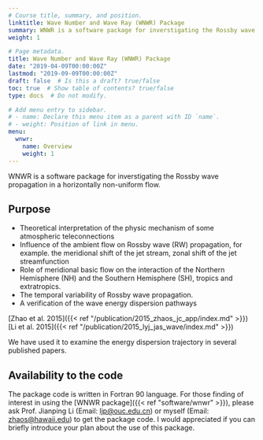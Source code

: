 ```yaml
---
# Course title, summary, and position.
linktitle: Wave Number and Wave Ray (WNWR) Package
summary: WNWR is a software package for inverstigating the Rossby wave propagation in a horizontally non-uniform flow.
weight: 1

# Page metadata.
title: Wave Number and Wave Ray (WNWR) Package
date: "2019-04-09T00:00:00Z"
lastmod: "2019-09-09T00:00:00Z"
draft: false  # Is this a draft? true/false
toc: true  # Show table of contents? true/false
type: docs  # Do not modify.

# Add menu entry to sidebar.
# - name: Declare this menu item as a parent with ID `name`.
# - weight: Position of link in menu.
menu:
  wnwr:
    name: Overview
    weight: 1
---
```


WNWR is a software package for inverstigating the Rossby wave propagation in a horizontally non-uniform flow.

## Purpose

- Theoretical interpretation of the physic mechanism of some atmospheric teleconnections
- Influence of the ambient flow on Rossby wave (RW) propagation, for example. the meridional shift of the jet stream, zonal shift of the jet streamfunction
- Role of meridional basic flow on the interaction of the Northern Hemisphere (NH) and the Southern Hemisphere (SH), tropics and extratropics.
- The temporal variability of Rossby wave propagation.
- A verification of the wave energy dispersion pathways

[Zhao et al. 2015]({{< ref "/publication/2015_zhaos_jc_app/index.md" >}})
[Li et al. 2015]({{< ref "/publication/2015_lyj_jas_wave/index.md" >}})

We have used it to examine the energy dispersion trajectory in several published papers.

## Availability to the code

The package code is written in Fortran 90 language. For those finding of interest in using the [WNWR package]({{< ref "software/wnwr" >}}), please ask Prof. Jianping Li (Email: [ljp@ouc.edu.cn](mailto:ljp@ouc.edu.cn)) or myself (Email: [zhaos@hawaii.edu](mailto:zhaos@hawaii.edu)) to get the package code. I would appreciated if you can briefly introduce your plan about the use of this package.
